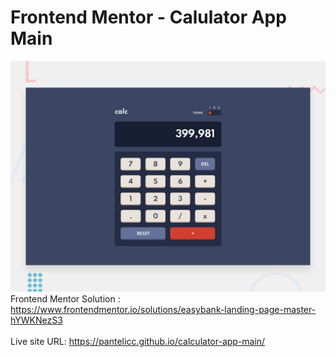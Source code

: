 # Frontend Mentor - Calulator App Main
![Design preview for the Calulator App Main coding challenge](./images/desktop-preview.jpg)</br>
Frontend Mentor Solution : https://www.frontendmentor.io/solutions/easybank-landing-page-master-hYWKNezS3</br></br>
Live site URL: https://pantelicc.github.io/calculator-app-main/
